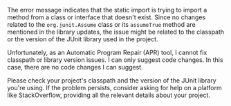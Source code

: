 The error message indicates that the static import is trying to import a method from a class or interface that doesn't exist. Since no changes related to the `org.junit.Assume` class or its `assumeTrue` method are mentioned in the library updates, the issue might be related to the classpath or the version of the JUnit library used in the project.

Unfortunately, as an Automatic Program Repair (APR) tool, I cannot fix classpath or library version issues. I can only suggest code changes. In this case, there are no code changes I can suggest.

Please check your project's classpath and the version of the JUnit library you're using. If the problem persists, consider asking for help on a platform like StackOverflow, providing all the relevant details about your project.